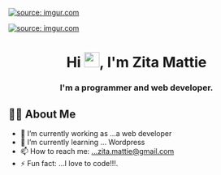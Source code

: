 <p>
 <a href="https://imgur.com/xWraocw"><img src="https://i.imgur.com/xWraocw.png" title="source: imgur.com" /></a>

 </p>
<a href="https://imgur.com/xWraocw"><img src="https://i.imgur.com/xWraocw.png" title="source: imgur.com" /></a>

<h1 align="center">Hi <img src="https://raw.githubusercontent.com/MartinHeinz/MartinHeinz/master/wave.gif" width="30px">, I'm Zita Mattie</h1>
<h3 align="center">I'm a programmer and web developer.</h3>
</p>

## 🙋‍♂️ **About Me**
- 🔭 I’m currently working as ...a web developer
- 🌱 I’m currently learning ... Wordpress
- 📫 How to reach me: ...zita.mattie@gmail.com
- ⚡ Fun fact: ...I love to code!!!.
